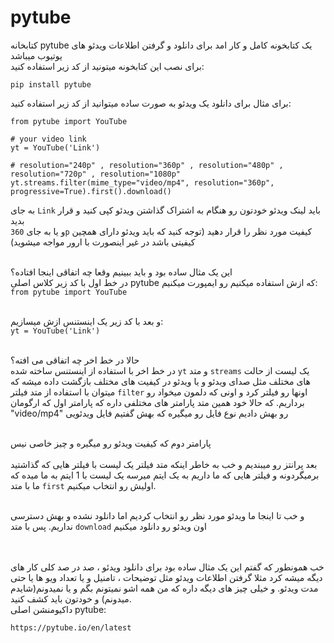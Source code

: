 # pytube
کتابخانه pytube یک کتابخونه کامل و کار امد برای دانلود و گرفتن اطلاعات ویدئو های یوتیوب میباشد <br>
برای نصب این کتابخونه میتونید از کد زیر استفاده کنید:<br>
```
pip install pytube
```
برای مثال برای دانلود یک ویدئو به صورت ساده میتوانید از کد زیر استفاده کنید:<br>

```
from pytube import YouTube

# your video link
yt = YouTube('Link')

# resolution="240p" , resolution="360p" , resolution="480p" , resolution="720p" , resolution="1080p"
yt.streams.filter(mime_type="video/mp4", resolution="360p", progressive=True).first().download()
```

به جای `Link` باید لینک ویدئو خودتون رو هنگام به اشتراک گذاشتن ویدئو کپی کنید و قرار بدید <br>
و یا به جای `360p` کیفیت مورد نظر را قرار دهید (توجه کنید که باید ویدئو دارای همچین کیفیتی باشد در غیر اینصورت با ارور مواجه میشوید) <br> <br>

این یک مثال ساده بود و باید ببینیم وقعا چه اتفاقی اینجا افتاده؟ <br>
در خط اول با کد زیر کلاس اصلی pytube که ازش استفاده میکنیم رو ایمپورت میکنیم: <br>
`from pytube import YouTube` <br> <br>

و بعد با کد زیر یک اینستنس ازش میسازیم:<br>
`yt = YouTube('Link')`<br><br>

حالا در خط اخر چه اتفاقی می افته؟<br>
در خط اخر با استفاده از اینستنس ساخته شده `yt` و متد `streams` یک لیست از حالت های مختلف مثل صدای ویدئو و یا ویدئو در کیفیت های مختلف بازگشت داده میشه که میتوان با استفاده از متد فیلتر `filter` اونها رو فیلتر کرد و اونی که دلمون میخواد رو برداریم. که حالا خود همین متد پارامتر های مختلفی داره که پارامتر اول که ارگومان "video/mp4" رو بهش دادیم نوع فایل رو میگیره که بهش گفتیم فایل ویدئویی <br><br>

پارامتر دوم که کیفیت ویدئو رو میگیره و چیز خاصی نیس<br><br>
بعد پرانتز رو میبندیم و خب به خاطر اینکه متد فیلتر یک لیست با فیلتر هایی که گذاشتید برمیگردونه و فیلتر هایی که ما داریم به یک ایتم میرسه یک لیست با 1 ایتم به ما میده که ما با متد `first` اولیش رو انتخاب میکنیم.<br><br>

و خب تا اینجا ما ویدئو مورد نظر رو انتخاب کردیم اما دانلود نشده و بهش دسترسی نداریم. پس با متد `download` اون ویدئو رو دانلود میکنیم<br><br><br>


خب همونطور که گفتم این یک مثال ساده بود برای دانلود ویدئو ،  صد در صد کلی کار های دیگه میشه کرد مثلا گرفتن اطلاعات ویدئو مثل توضیحات ، تامنیل و یا تعداد ویو ها یا حتی مدت ویدئو. و خیلی چیز های دیگه داره که من همه اشو نمیتونم بگم و یا نمیدونم(شایدم میدونم) و خودتون باید کشف کنید.<br>
داکیومنشن اصلی pytube:<br>
```
https://pytube.io/en/latest
```
